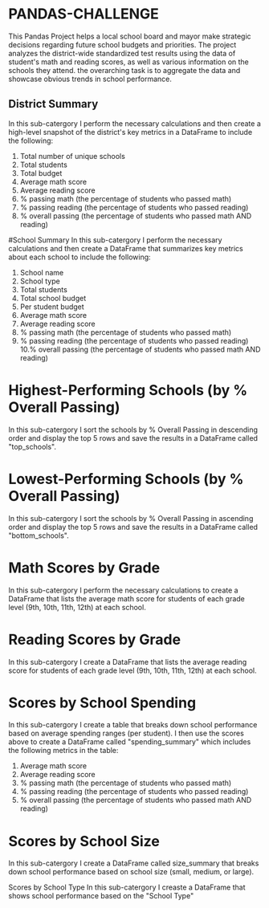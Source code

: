 # PANDAS-CHALLENGE
This Pandas Project helps a local school board and mayor make strategic decisions regarding future school budgets and priorities.
The project analyzes the district-wide standardized test results using the data of student's math and reading scores, as well as various information on the schools they attend. the overarching task is to aggregate the data and showcase obvious trends in school performance.

## District Summary
In this sub-catergory I perform the necessary calculations and then create a high-level snapshot of the district's key metrics in a DataFrame to include the following:
  1. Total number of unique schools
  2. Total students
  3. Total budget
  4. Average math score
  5. Average reading score
  6. % passing math (the percentage of students who passed math)
  7. % passing reading (the percentage of students who passed reading)
  8. % overall passing (the percentage of students who passed math AND reading)
  
#School Summary
In this sub-catergory I perform the necessary calculations and then create a DataFrame that summarizes key metrics about each school to include the following:
  1. School name
  2. School type
  3. Total students
  4. Total school budget
  5. Per student budget
  6. Average math score
  7. Average reading score
  8. % passing math (the percentage of students who passed math)
  9. % passing reading (the percentage of students who passed reading)
  10.% overall passing (the percentage of students who passed math AND reading)
  
  
# Highest-Performing Schools (by % Overall Passing)
In this sub-catergory I sort the schools by % Overall Passing in descending order and display the top 5 rows and save the results in a DataFrame called "top_schools".


# Lowest-Performing Schools (by % Overall Passing)
In this sub-catergory I sort the schools by % Overall Passing in ascending order and display the top 5 rows and save the results in a DataFrame called "bottom_schools".


# Math Scores by Grade
In this sub-catergory I perform the necessary calculations to create a DataFrame that lists the average math score for students of each grade level (9th, 10th, 11th, 12th) at each school.


# Reading Scores by Grade
In this sub-catergory I create a DataFrame that lists the average reading score for students of each grade level (9th, 10th, 11th, 12th) at each school.


# Scores by School Spending
In this sub-catergory I create a table that breaks down school performance based on average spending ranges (per student). I then use the scores above to create a DataFrame called "spending_summary" which includes the following metrics in the table:
1. Average math score
2. Average reading score
3. % passing math (the percentage of students who passed math)
4. % passing reading (the percentage of students who passed reading)
5. % overall passing (the percentage of students who passed math AND reading)


# Scores by School Size
In this sub-catergory I create a DataFrame called size_summary that breaks down school performance based on school size (small, medium, or large).


Scores by School Type
In this sub-catergory I creaste a DataFrame that shows school performance based on the "School Type"
